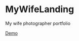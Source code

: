 # MyWifeLanding
My wife photographer portfolio

[Demo](https://mizonov-iv.github.io/MyWifeLanding/)
